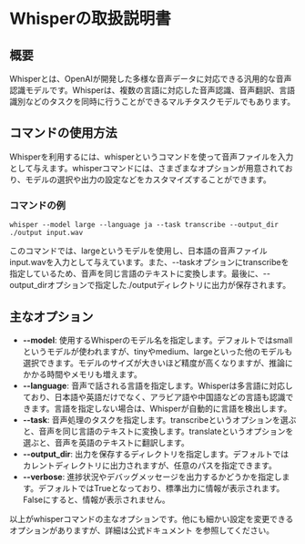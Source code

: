 # Whisperの取扱説明書

## 概要
Whisperとは、OpenAIが開発した多様な音声データに対応できる汎用的な音声認識モデルです。Whisperは、複数の言語に対応した音声認識、音声翻訳、言語識別などのタスクを同時に行うことができるマルチタスクモデルでもあります。

## コマンドの使用方法
Whisperを利用するには、whisperというコマンドを使って音声ファイルを入力として与えます。whisperコマンドには、さまざまなオプションが用意されており、モデルの選択や出力の設定などをカスタマイズすることができます。

### コマンドの例
```
whisper --model large --language ja --task transcribe --output_dir ./output input.wav
```
このコマンドでは、largeというモデルを使用し、日本語の音声ファイルinput.wavを入力として与えています。また、--taskオプションにtranscribeを指定しているため、音声を同じ言語のテキストに変換します。最後に、--output_dirオプションで指定した./outputディレクトリに出力が保存されます。

## 主なオプション
- **--model**: 使用するWhisperのモデル名を指定します。デフォルトではsmallというモデルが使われますが、tinyやmedium、largeといった他のモデルも選択できます。モデルのサイズが大きいほど精度が高くなりますが、推論にかかる時間やメモリも増えます。
- **--language**: 音声で話される言語を指定します。Whisperは多言語に対応しており、日本語や英語だけでなく、アラビア語や中国語などの言語も認識できます。言語を指定しない場合は、Whisperが自動的に言語を検出します。
- **--task**: 音声処理のタスクを指定します。transcribeというオプションを選ぶと、音声を同じ言語のテキストに変換します。translateというオプションを選ぶと、音声を英語のテキストに翻訳します。
- **--output_dir**: 出力を保存するディレクトリを指定します。デフォルトではカレントディレクトリに出力されますが、任意のパスを指定できます。
- **--verbose**: 進捗状況やデバッグメッセージを出力するかどうかを指定します。デフォルトではTrueとなっており、標準出力に情報が表示されます。Falseにすると、情報が表示されません。

以上がwhisperコマンドの主なオプションです。他にも細かい設定を変更できるオプションがありますが、詳細は公式ドキュメント を参照してください。
